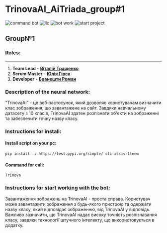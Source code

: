 # TrinovaAI_AiTriada_group#1
![command bot](https://img.shields.io/pypi/pyversions/pyth?color=orange&label=Command%20Bot&logo=R)
![lic](https://img.shields.io/pypi/l/clu?color=orange&label=Py6Core%20Group%E2%84%961%20License&logo=R)
![bot work](https://img.shields.io/github/commit-activity/m/Roman-Braneshty/Py6CoreProject-1?color=orange&label=Bot%20Work&logo=R)
![start project](https://img.shields.io/date/1678872400?color=orange&label=start%20project)
## Group№1

### Roles:
___
1) **Team Lead** - **[Віталій Тращенко](https://github.com/Roman-Braneshty)** 
2) **Scrum Master** - **[Юлія Гірса](https://github.com/klymentenkokate)**
3) **Developer** - **[Бранешти Роман](https://github.com/romaniuk-o)**

### Description of the neural network:
"TrinovaAI" - це веб-застосунок, який дозволяє користувачам визначити 
клас зображення, що завантажене на сайт. Завдяки навчальному 
датасету з 10 класів, TrinovaAI здатен розпізнати об'єкти на зображенні 
та забезпечити точну назву класу.

### Instructions for install:
#### Install script on your pc:
    pip install -i https://test.pypi.org/simple/ cli-assis-1teem
#### Command for call:
    Trinova

### Instructions for start working with the bot:
Завантаження зображень на TrinovaAI - проста справа. Користувач може 
завантажити зображення з будь-якого пристрою та одержати назву класу, 
який відповідає зображенню, від TrinovaAI у відповідь. Важливо 
зазначити, що TrinovaAI надає високу точність розпізнавання класу, 
завдяки технології штучного інтелекту, що використовується в додатку.
